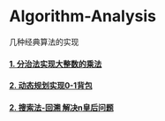 # Algorithm-Analysis
几种经典算法的实现
#### [1.  分治法实现大整数的乘法](https://github.com/FDws/Algorithm-Analysis/tree/master/src/bigInteger)
#### [2.  动态规划实现0-1背包](https://github.com/FDws/Algorithm-Analysis/tree/master/src/knapsack)
#### [2.  搜索法-回溯 解决n皇后问题](https://github.com/FDws/Algorithm-Analysis/tree/master/src/nking)
